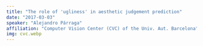 ```yaml
---
title: "The role of 'ugliness' in aesthetic judgement prediction"
date: "2017-03-03"
speaker: "Alejandro Párraga"
affiliation: "Computer Vision Center (CVC) of the Univ. Aut. Barcelona"
img: cvc.webp
---
```

